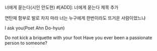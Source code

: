 너에게 묻는다(시인 안도현) #[ADD]: 너에게 묻는다 제목 추가

연탄재 함부로 발로 차지 마라
너는 누구에게 한번이라도 뜨거운 사람이었느냐

I ask you(Poet Ahn Do-hyun)

Do not kick a briquette with your foot
Have you ever been a passionate person to someone?
